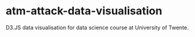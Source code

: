 # atm-attack-data-visualisation
D3.JS data visualisation for data science course at University of Twente. 
